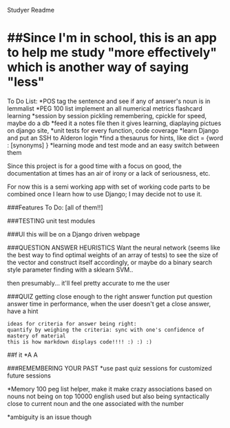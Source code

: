 Studyer Readme

##Since I'm in school, this is an app to help me study "more effectively" which is another way of saying "less"
==============================================================================================================

To Do List:
*POS tag the sentence and see if any of answer's noun is in lemmalist
*PEG 100 list implement an all numerical metrics flashcard learning
*session by session pickling remembering, cpickle for speed, maybe do a db
*feed it a notes file then it gives learning, diaplaying pictues on django site,
*unit tests for every function, code coverage
*learn Django and put an SSH to Alderon login
*find a thesaurus for hints, like dict = {word : [synonyms] }
*learning mode and test mode and an easy switch between them

Since this project is for a good time with a focus on good, the documentation
at times has an air of irony or a lack of seriousness, etc.

For now this is a semi working app with set of working code parts to be combined once I learn how to use Django;
I may decide not to use it.

###Features To Do:
[all of them!!]

###TESTING
unit test modules

###UI
this will be on a Django driven webpage

###QUESTION ANSWER HEURISTICS
Want the neural network (seems like the best way to find optimal weights of an array of tests) to see the size of the vector and construct itself accordingly, or
maybe do a binary search style parameter finding with a sklearn SVM..

then presumably...
it'll feel pretty accurate to me the user

###QUIZ
getting close enough to the right answer function
put question answer time in performance,
when the user doesn't get a close answer, have a hint

    ideas for criteria for answer being right:
    quantify by weighing the criteria: sync with one's confidence of mastery of material
    this is how markdown displays code!!!! :) :) :)


##f it  *A A

###REMEMBERING YOUR PAST
*use past quiz sessions for customized future sessions

*Memory 100 peg list helper, make it make crazy associations based on nouns not being on top 10000 english used
but also being syntactically close to current noun and the one associated with the number

*ambiguity is an issue though